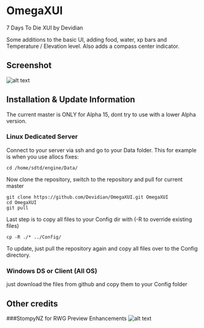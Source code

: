 # OmegaXUI
7 Days To Die XUI by Devidian

Some additions to the basic UI, adding food, water, xp bars and Temperature / Elevation level.
Also adds a compass center indicator.

## Screenshot
![alt text](http://xui.omega-zirkel.de/screen002.jpg "XUI Screenshot #2")

## Installation & Update Information
The current master is ONLY for Alpha 15, dont try to use with a lower Alpha version.
### Linux Dedicated Server

Connect to your server via ssh and go to your Data folder. This for example is when you use allocs fixes:

```
cd /home/sdtd/engine/Data/
```

Now clone the repository, switch to the repository and pull for current master

```
git clone https://github.com/Devidian/OmegaXUI.git OmegaXUI
cd OmegaXUI
git pull
```

Last step is to copy all files to your Config dir with (-R to override existing files)

```
cp -R ./* ../Config/
```

To update, just pull the repository again and copy all files over to the Config directory.

### Windows DS or Client (All OS)
just download the files from github and copy them to your Config folder


## Other credits
###StompyNZ for RWG Preview Enhancements
![alt text](http://xui.omega-zirkel.de/rwgpreviewer.jpg "RWG Preview Enhancements")